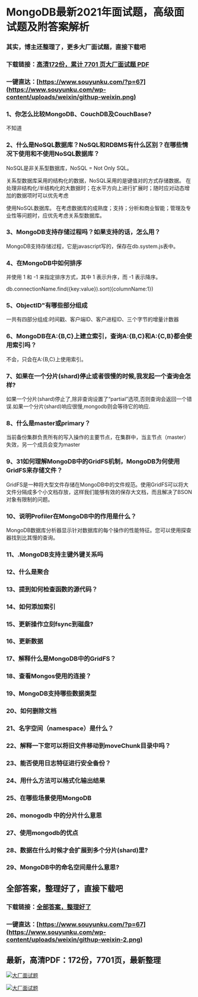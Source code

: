 # MongoDB最新2021年面试题，高级面试题及附答案解析

### 其实，博主还整理了，更多大厂面试题，直接下载吧

### 下载链接：[高清172份，累计 7701 页大厂面试题  PDF](https://github.com/souyunku/DevBooks/blob/master/docs/index.md)

### 一键直达：[https://www.souyunku.com/?p=67](https://www.souyunku.com/wp-content/uploads/weixin/githup-weixin.png)



### 1、你怎么比较MongoDB、CouchDB及CouchBase?

不知道


### 2、什么是NoSQL数据库？NoSQL和RDBMS有什么区别？在哪些情况下使用和不使用NoSQL数据库？

NoSQL是非关系型数据库，NoSQL = Not Only SQL。

关系型数据库采用的结构化的数据，NoSQL采用的是键值对的方式存储数据。 在处理非结构化/半结构化的大数据时；在水平方向上进行扩展时；随时应对动态增加的数据项时可以优先考虑

使用NoSQL数据库。 在考虑数据库的成熟度；支持；分析和商业智能；管理及专业性等问题时，应优先考虑关系型数据库。


### 3、MongoDB支持存储过程吗？如果支持的话，怎么用？

MongoDB支持存储过程，它是javascript写的，保存在db.system.js表中。


### 4、在MongoDB中如何排序

并使用 1 和 -1 来指定排序方式，其中 1 表示升序，而 -1 表示降序。

db.connectionName.find({key:value}).sort({columnName:1})


### 5、ObjectID"有哪些部分组成

一共有四部分组成:时间戳、客户端ID、客户进程ID、三个字节的增量计数器


### 6、MongoDB在A:{B,C}上建立索引，查询A:{B,C}和A:{C,B}都会使用索引吗？

不会，只会在A:{B,C}上使用索引。


### 7、如果在一个分片(shard)停止或者很慢的时候,我发起一个查询会怎样?

如果一个分片(shard)停止了,除非查询设置了“partial”选项,否则查询会返回一个错误.如果一个分片(shard)响应很慢,mongodb则会等待它的响应.


### 8、什么是master或primary？

当前备份集群负责所有的写入操作的主要节点，在集群中，当主节点（master）失效，另一个成员会变为master


### 9、31如何理解MongoDB中的GridFS机制，MongoDB为何使用GridFS来存储文件？

GridFS是一种将大型文件存储在MongoDB中的文件规范。使用GridFS可以将大文件分隔成多个小文档存放，这样我们能够有效的保存大文档，而且解决了BSON对象有限制的问题。


### 10、说明Profiler在MongoDB中的作用是什么？

MongoDB数据库分析器显示针对数据库的每个操作的性能特征。您可以使用探查器找到比其慢的查询。


### 11、.MongoDB支持主键外键关系吗
### 12、什么是聚合
### 13、提到如何检查函数的源代码？
### 14、如何添加索引
### 15、更新操作立刻fsync到磁盘?
### 16、更新数据
### 17、解释什么是MongoDB中的GridFS？
### 18、查看Mongos使用的连接？
### 19、MongoDB支持哪些数据类型
### 20、如何删除文档
### 21、名字空间（namespace）是什么？
### 22、解释一下您可以将旧文件移动到moveChunk目录中吗？
### 23、能否使用日志特征进行安全备份？
### 24、用什么方法可以格式化输出结果
### 25、在哪些场景使用MongoDB
### 26、monogodb 中的分片什么意思
### 27、使用mongodb的优点
### 28、数据在什么时候才会扩展到多个分片(shard)里?
### 29、MongoDB中的命名空间是什么意思?




## 全部答案，整理好了，直接下载吧

### 下载链接：[全部答案，整理好了](https://www.souyunku.com/wp-content/uploads/weixin/githup-weixin-2.png)

### 一键直达：[https://www.souyunku.com/?p=67](https://www.souyunku.com/wp-content/uploads/weixin/githup-weixin-2.png)


## 最新，高清PDF：172份，7701页，最新整理

[![大厂面试题](https://www.souyunku.com/wp-content/uploads/weixin/mst.png "架构师专栏")](https://www.souyunku.com/wp-content/uploads/weixin/githup-weixin.png "架构师专栏")

[![大厂面试题](https://www.souyunku.com/wp-content/uploads/weixin/githup-weixin.png "架构师专栏")](https://www.souyunku.com/wp-content/uploads/weixin/githup-weixin.png "架构师专栏")
